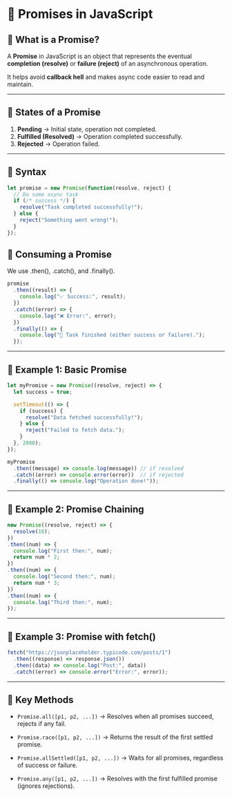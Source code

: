 # 📌 Promises in JavaScript

## 🔹 What is a Promise?

A **Promise** in JavaScript is an object that represents the eventual **completion (resolve)** or **failure (reject)** of an asynchronous operation.

It helps avoid **callback hell** and makes async code easier to read and maintain.

---

## 🔹 States of a Promise

1. **Pending** → Initial state, operation not completed.
2. **Fulfilled (Resolved)** → Operation completed successfully.
3. **Rejected** → Operation failed.

---

## 🔹 Syntax

```javascript
let promise = new Promise(function(resolve, reject) {
  // Do some async task
  if (/* success */) {
    resolve("Task completed successfully!");
  } else {
    reject("Something went wrong!");
  }
});
```

## 🔹 Consuming a Promise

We use .then(), .catch(), and .finally().

```js
promise
  .then((result) => {
    console.log("✅ Success:", result);
  })
  .catch((error) => {
    console.log("❌ Error:", error);
  })
  .finally(() => {
    console.log("🎉 Task finished (either success or failure).");
  });
```

---

## 🔹 Example 1: Basic Promise

```js
let myPromise = new Promise((resolve, reject) => {
  let success = true;

  setTimeout(() => {
    if (success) {
      resolve("Data fetched successfully!");
    } else {
      reject("Failed to fetch data.");
    }
  }, 2000);
});

myPromise
  .then((message) => console.log(message)) // if resolved
  .catch((error) => console.error(error))  // if rejected
  .finally(() => console.log("Operation done!"));
```

---

## 🔹 Example 2: Promise Chaining

```js
new Promise((resolve, reject) => {
  resolve(10);
})
.then((num) => {
  console.log("First then:", num); 
  return num * 2;
})
.then((num) => {
  console.log("Second then:", num); 
  return num * 3;
})
.then((num) => {
  console.log("Third then:", num); 
});
```

---

## 🔹 Example 3: Promise with fetch()

```js
fetch("https://jsonplaceholder.typicode.com/posts/1")
  .then((response) => response.json())
  .then((data) => console.log("Post:", data))
  .catch((error) => console.error("Error:", error));
```

---

## 🔹 Key Methods

- `Promise.all([p1, p2, ...])` → Resolves when all promises succeed, rejects if any fail.

- `Promise.race([p1, p2, ...])` → Returns the result of the first settled promise.

- `Promise.allSettled([p1, p2, ...])` → Waits for all promises, regardless of success or failure.

- `Promise.any([p1, p2, ...])` → Resolves with the first fulfilled promise (ignores rejections).
